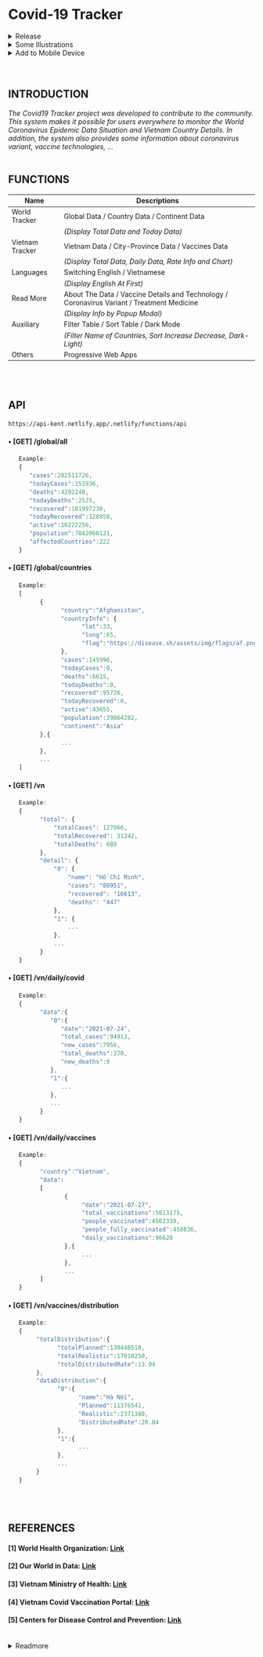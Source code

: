 # Covid-19 Tracker
<details>
   <summary> Release</summary>
   <a align="center" href="https://covid19-kent.netlify.app/">
      <img alt="GuidePWA1" src="https://raw.githubusercontent.com/ToVinhKhang/Covid19-Tracker/main/img/Covid19_128.png">
   </a>
   <p align="center">Version: 2.2.1</p>
   <br>
</details>

<details>
   <summary> Some Illustrations</summary>
   <p align="left">
      <h1 align="center">WORLD TRACKER</h1>
      <img alt="WorldTracker" src="https://raw.githubusercontent.com/ToVinhKhang/API/main/img/Pic0.png?token=ALF7X7TYI6JH5P6ADQMX4JTBC462S" width="100%">
   </p>
   
   <h1 align="center">VIETNAM TRACKER</h1>
   <img align="left" alt="VietnamTracker" src="https://raw.githubusercontent.com/ToVinhKhang/API/main/img/Pic00.png?token=ALF7X7VGJNITR5SZTWT7XE3BC47I2" width="100%">
   
   <p align="center">&nbsp;</p>
   
   <h1 align="center">CORONAVIRUS VARIANT</h1>
   <img alt="Variant" src="https://raw.githubusercontent.com/ToVinhKhang/API/main/img/Variant_EN_lang.png?token=ALF7X7V45CGD3ZRWAXJ2LALBB6FEM" width="100%">

   <h1 align="center">SOFTWARE INFO</h1>
   <img alt="SoftwareInfo" src="https://raw.githubusercontent.com/ToVinhKhang/API/main/img/SoftwareInfo.png?token=ALF7X7WRRF6A7Z76S2QASI3BDCRCS" width="100%">
   
   <h1 align="center">TOOLS</h1>
   <p align="center">
      <img alt="Bar01" src="https://raw.githubusercontent.com/ToVinhKhang/API/main/img/Bar01.png?token=ALF7X7UKFPLW5KUY3BFDOI3BB6AM6" width="210">
      <img alt="Bar02" src="https://raw.githubusercontent.com/ToVinhKhang/API/main/img/Bar02.png?token=ALF7X7Q7KOSX26KQ2B3KHILBB6AMC" width="200">
   </p>

   <p align="center">
      <img alt="ReadmoreList" src="https://raw.githubusercontent.com/ToVinhKhang/API/main/img/ReadMore.png?token=ALF7X7R74R2NXUUE6UQNS73BC5AAK" width="209">
      <img alt="VNTracker" src="https://raw.githubusercontent.com/ToVinhKhang/API/main/img/iconVN.png?token=ALF7X7Q6HADO77D2HZL5UHTBB6DK2" width="52">
      <img alt="DarkLight" src="https://raw.githubusercontent.com/ToVinhKhang/API/main/img/DarkLight.png?token=ALF7X7UAXPAWALW2JOFAUJTBB6AJ4" width="50.5">
      <img alt="SwitchLang" src="https://raw.githubusercontent.com/ToVinhKhang/API/main/img/SwitchLangs.png?token=ALF7X7VYDTHIC4S4GK7P3NDBB6ALI" width="88.5">
   </p>
   <p align="center">&nbsp;</p>
</details>

<details>
   <summary> Add to Mobile Device</summary>
   
   <h2 align="left"> • IOS</h2>
   <p>1/Launch "Safari" app. Enter "https://covid19-kent.netlify.app" and Tap "Go".
   <p>2/Tap the icon featuring an up-arrow of the Safari window to open a drop-down menu.</p>
   <p>3/Tap "Add to Home Screen" The Add to Home dialog box will appear.</p>
   <p>4/Enter the name for the shortcut using the on-screen keyboard and tap "Add". Safari will close automatically.</p>
   <p>5/Check your icon on the desktop.</p>
   
   <img alt="GuidePWA1" src="https://raw.githubusercontent.com/ToVinhKhang/Covid19-Tracker/main/img/GuidePWA1.PNG" width="24%">
   <img alt="GuidePWA1" src="https://raw.githubusercontent.com/ToVinhKhang/Covid19-Tracker/main/img/GuidePWA2.PNG" width="24%">
   <img alt="GuidePWA1" src="https://raw.githubusercontent.com/ToVinhKhang/Covid19-Tracker/main/img/GuidePWA3.PNG" width="24%">
   <img alt="GuidePWA1" src="https://raw.githubusercontent.com/ToVinhKhang/Covid19-Tracker/main/img/GuidePWA4.PNG" width="24%">
   
   <p align="center">&nbsp;</p>
   <h2 align="left"> • Android</h2>
   <p>1/Launch "Chrome" app. Enter "https://covid19-kent.netlify.app" and Tap "Go".
   <p>2/Tap the menu icon (3 dots in upper right-hand corner).</p>
   <p>3/Tap "Add to homescreen". Then do the same few steps as IOS above.</p>
</details>
<br>
<br>

## INTRODUCTION
_The Covid19 Tracker project was developed to contribute to the community. This system makes it possible for users everywhere to monitor the World Coronavirus Epidemic Data Situation and Vietnam Country Details. In addition, the system also provides some information about coronavirus variant, vaccine technologies, ..._
<br>
<br>

## FUNCTIONS
| Name | Descriptions |
|-|-|
| World Tracker | Global Data / Country Data / Continent Data|
| | _(Display Total Data and Today Data)_ |
| Vietnam Tracker | Vietnam Data / City-Province Data / Vaccines Data |
| | _(Display Total Data, Daily Data, Rate Info and Chart)_ |
| Languages | Switching English / Vietnamese |
| | _(Display English At First)_ |
| Read More | About The Data / Vaccine Details and Technology / Coronavirus Variant / Treatment Medicine |
| | _(Display Info by Popup Modal)_ |
| Auxiliary | Filter Table / Sort Table / Dark Mode |
| | _(Filter Name of Countries, Sort Increase Decrease, Dark-Light)_ |
| Others | Progressive Web Apps |
<br>
<br>

## API
```
https://api-kent.netlify.app/.netlify/functions/api
```

#### • [GET] /global/all

```javascript
   Example:
   {
      "cases":202511726,
      "todayCases":151936,
      "deaths":4292240,
      "todayDeaths":2525,
      "recovered":181997230,
      "todayRecovered":128958,
      "active":16222256,
      "population":7842060121,
      "affectedCountries":222
   }
```

#### • [GET] /global/countries

```javascript
   Example:
   [
         {
               "country":"Afghanistan",
               "countryInfo": {
                     "lat":33,
                     "long":65,
                     "flag":"https://disease.sh/assets/img/flags/af.png"
               },
               "cases":145996,
               "todayCases":0,
               "deaths":6615,
               "todayDeaths":0,
               "recovered":95726,
               "todayRecovered":0,
               "active":43655,
               "population":39864282,
               "continent":"Asia"
         },{
               ...
         },
         ...
   ]
```

#### • [GET] /vn
```javascript
   Example:
   {
         "total": {
             "totalCases": 127066,
             "totalRecovered": 31242,
             "totalDeaths": 680
         },
         "detail": {
             "0": {
                 "name": "Hồ Chí Minh",
                 "cases": "80951",
                 "recovered": "16613",
                 "deaths": "447"
             },
             "1": {
                 ...
             },
             ...
         }
   }
```

#### • [GET] /vn/daily/covid
```javascript
   Example:
   {
         "data":{
            "0":{
               "date":"2021-07-24",
               "total_cases":94913,
               "new_cases":7956,
               "total_deaths":370,
               "new_deaths":0
            },
            "1":{
               ...
            },
            ...
         }
   }
```

#### • [GET] /vn/daily/vaccines
```javascript
   Example:
   {
         "country":"Vietnam",
         "data":
         [
                {
                     "date":"2021-07-27",
                     "total_vaccinations":5013175,
                     "people_vaccinated":4562339,
                     "people_fully_vaccinated":450836,
                     "daily_vaccinations":96620
                },{     
                     ...
                },
                ...
         ]
   }
```

#### • [GET] /vn/vaccines/distribution
```javascript
   Example:
   {
        "totalDistribution":{
              "totalPlanned":130448510,
              "totalRealistic":17010250,
              "totalDistributedRate":13.04
        },
        "dataDistribution":{
              "0":{
                    "name":"Hà Nội",
                    "Planned":11376541,
                    "Realistic":2371380,
                    "DistributedRate":20.84
              },
              "1":{
                    ...
              },
              ...
        }
   }
```

<br>
<br>


## REFERENCES
#### [1] World Health Organization: [Link](https://www.who.int/)
#### [2] Our World in Data: [Link](https://ourworldindata.org/covid-vaccinations)
#### [3] Vietnam Ministry of Health: [Link](https://ncov.moh.gov.vn/)
#### [4] Vietnam Covid Vaccination Portal: [Link](https://tiemchungcovid19.gov.vn/portal)
#### [5] Centers for Disease Control and Prevention: [Link](https://www.cdc.gov/coronavirus/2019-ncov/variants/variant-info.html)
<br>

<details>
   <summary>Readmore</summary>
   <h5> | 
      Pfizer: <a href="https://www.pfizer.com/">Link</a> | 
      Moderna: <a href="https://www.modernatx.com/">Link</a> | 
      Jassen: <a href="https://www.janssen.com/">Link</a> | 
      AstraZeneca: <a href="https://www.astrazeneca.com/">Link</a> | 
      Sputnik-V: <a href="https://sputnikvaccine.com/">Link</a> | 
      Sinovac: <a href="http://www.sinovac.com/index.php?lang=en">Link</a> | 
      Sinopharm: <a href="http://www.sinopharm.com/en/1156.html">Link</a> | 
      Novavax: <a href="https://www.novavax.com/">Link</a> | 
      NanoCovax: <a href="https://nanogenpharma.com/products/nanocovax-141.html">Link</a> | 
      mARN Techonology: <a href="https://en.wikipedia.org/wiki/RNA_vaccine">Link</a> | 
      Viral Vector Techonology: <a href="https://en.wikipedia.org/wiki/Viral_vector">Link</a> | 
      Inactivated Virus Techonology: <a href="https://en.wikipedia.org/wiki/Inactivated_vaccine">Link</a> | 
      Protein Subunit Techonology: <a href="https://en.wikipedia.org/wiki/Protein_subunit">Link</a> | 
      Remdesivir: <a href="https://en.wikipedia.org/wiki/Remdesivir">Link</a> | 
      Sotrovimab: <a href="https://en.wikipedia.org/wiki/Sotrovimab">Link</a> | 
      Molnupiravir: <a href="https://en.wikipedia.org/wiki/Molnupiravir">Link</a> | 
      Favipiravir: <a href="https://en.wikipedia.org/wiki/Favipiravir">Link</a> | 
   </h5>
</details>

<br>
<br>
